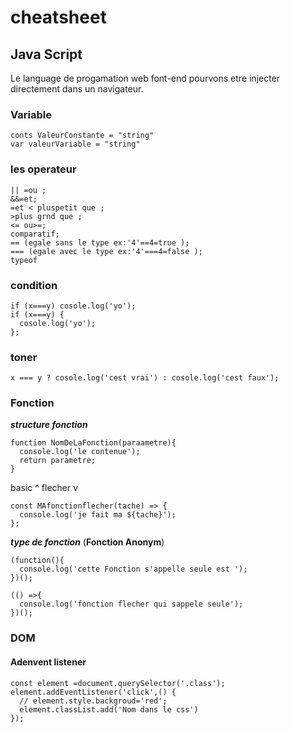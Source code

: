# cheatsheet
## Java Script
Le language de progamation web font-end pourvons etre injecter directement dans un navigateur.
### Variable
```
conts ValeurConstante = "string"
var valeurVariable = "string"
```
### les operateur 
```
|| =ou ;
&&=et;
=et < pluspetit que ;
>plus grnd que ;
<= ou>=;
comparatif;
== (egale sans le type ex:'4'==4=true );
=== (egale avec le type ex:'4'===4=false );
typeof
```
### condition
```
if (x===y) cosole.log('yo');
if (x===y) {
  cosole.log('yo');
};
```

### toner
```
x === y ? cosole.log('cest vrai') : cosole.log('cest faux');
```

### Fonction
___structure fonction___
```
function NomDeLaFonction(paraametre){
  console.log('le contenue');
  return parametre;
}
```
basic ^ flecher v
```
const MAfonctionflecher(tache) => {
  console.log('je fait ma ${tache}');
};
```
___type de fonction___ 
(__Fonction Anonym__)
```
(function(){
  console.log('cette Fonction s'appelle seule est ');
})();

(() =>{
  console.log('fonction flecher qui sappele seule');
})();
```
### DOM 
#### Adenvent listener
```
const element =document.querySelector('.class');
element.addEventListener('click',() {
  // element.style.backgroud='red';
  element.classList.add('Nom dans le css')
});
```

